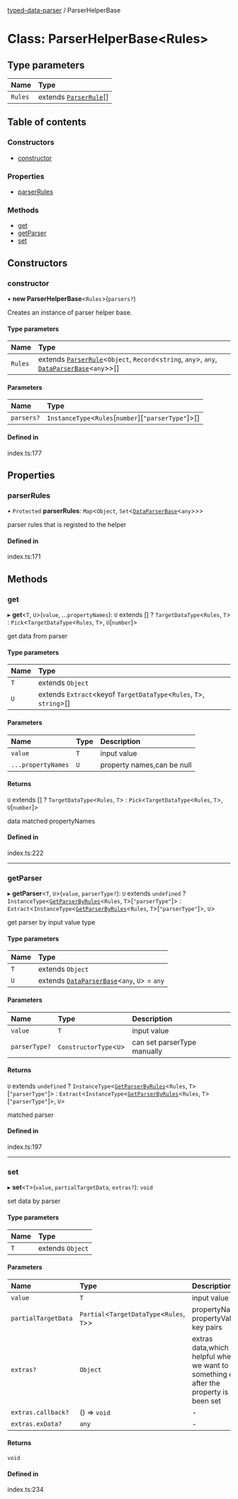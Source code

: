 [typed-data-parser](https://github.com/TheFBplus/typed-data-parser/blob/master/docs/md/README.md) / ParserHelperBase

# Class: ParserHelperBase<Rules\>

## Type parameters

| Name | Type |
| :------ | :------ |
| `Rules` | extends [`ParserRule`](https://github.com/TheFBplus/typed-data-parser/blob/master/docs/md/README.md#parserrule)[] |

## Table of contents

### Constructors

- [constructor](https://github.com/TheFBplus/typed-data-parser/blob/master/docs/md/classes/ParserHelperBase.md#constructor)

### Properties

- [parserRules](https://github.com/TheFBplus/typed-data-parser/blob/master/docs/md/classes/ParserHelperBase.md#parserrules)

### Methods

- [get](https://github.com/TheFBplus/typed-data-parser/blob/master/docs/md/classes/ParserHelperBase.md#get)
- [getParser](https://github.com/TheFBplus/typed-data-parser/blob/master/docs/md/classes/ParserHelperBase.md#getparser)
- [set](https://github.com/TheFBplus/typed-data-parser/blob/master/docs/md/classes/ParserHelperBase.md#set)

## Constructors

### constructor

• **new ParserHelperBase**<`Rules`\>(`parsers?`)

Creates an instance of parser helper base.

#### Type parameters

| Name | Type |
| :------ | :------ |
| `Rules` | extends [`ParserRule`](https://github.com/TheFBplus/typed-data-parser/blob/master/docs/md/README.md#parserrule)<`Object`, `Record`<`string`, `any`\>, `any`, [`DataParserBase`](https://github.com/TheFBplus/typed-data-parser/blob/master/docs/md/classes/DataParserBase.md)<`any`\>\>[] |

#### Parameters

| Name | Type |
| :------ | :------ |
| `parsers?` | `InstanceType`<`Rules`[`number`][``"parserType"``]\>[] |

#### Defined in

index.ts:177

## Properties

### parserRules

• `Protected` **parserRules**: `Map`<`Object`, `Set`<[`DataParserBase`](https://github.com/TheFBplus/typed-data-parser/blob/master/docs/md/classes/DataParserBase.md)<`any`\>\>\>

parser rules that is registed to the helper

#### Defined in

index.ts:171

## Methods

### get

▸ **get**<`T`, `U`\>(`value`, ...`propertyNames`): `U` extends [] ? `TargetDataType`<`Rules`, `T`\> : `Pick`<`TargetDataType`<`Rules`, `T`\>, `U`[`number`]\>

get data from parser

#### Type parameters

| Name | Type |
| :------ | :------ |
| `T` | extends `Object` |
| `U` | extends `Extract`<keyof `TargetDataType`<`Rules`, `T`\>, `string`\>[] |

#### Parameters

| Name | Type | Description |
| :------ | :------ | :------ |
| `value` | `T` | input value |
| `...propertyNames` | `U` | property names,can be null |

#### Returns

`U` extends [] ? `TargetDataType`<`Rules`, `T`\> : `Pick`<`TargetDataType`<`Rules`, `T`\>, `U`[`number`]\>

data matched propertyNames

#### Defined in

index.ts:222

___

### getParser

▸ **getParser**<`T`, `U`\>(`value`, `parserType?`): `U` extends `undefined` ? `InstanceType`<[`GetParserByRules`](https://github.com/TheFBplus/typed-data-parser/blob/master/docs/md/README.md#getparserbyrules)<`Rules`, `T`\>[``"parserType"``]\> : `Extract`<`InstanceType`<[`GetParserByRules`](https://github.com/TheFBplus/typed-data-parser/blob/master/docs/md/README.md#getparserbyrules)<`Rules`, `T`\>[``"parserType"``]\>, `U`\>

get parser by input value type

#### Type parameters

| Name | Type |
| :------ | :------ |
| `T` | extends `Object` |
| `U` | extends [`DataParserBase`](https://github.com/TheFBplus/typed-data-parser/blob/master/docs/md/classes/DataParserBase.md)<`any`, `U`\> = `any` |

#### Parameters

| Name | Type | Description |
| :------ | :------ | :------ |
| `value` | `T` | input value |
| `parserType?` | `ConstructorType`<`U`\> | can set parserType manually |

#### Returns

`U` extends `undefined` ? `InstanceType`<[`GetParserByRules`](https://github.com/TheFBplus/typed-data-parser/blob/master/docs/md/README.md#getparserbyrules)<`Rules`, `T`\>[``"parserType"``]\> : `Extract`<`InstanceType`<[`GetParserByRules`](https://github.com/TheFBplus/typed-data-parser/blob/master/docs/md/README.md#getparserbyrules)<`Rules`, `T`\>[``"parserType"``]\>, `U`\>

matched parser

#### Defined in

index.ts:197

___

### set

▸ **set**<`T`\>(`value`, `partialTargetData`, `extras?`): `void`

set data by parser

#### Type parameters

| Name | Type |
| :------ | :------ |
| `T` | extends `Object` |

#### Parameters

| Name | Type | Description |
| :------ | :------ | :------ |
| `value` | `T` | input value |
| `partialTargetData` | `Partial`<`TargetDataType`<`Rules`, `T`\>\> | propertyName-propertyValue key pairs |
| `extras?` | `Object` | extras data,which is helpful when we want to do something else after the property is been set |
| `extras.callback?` | () => `void` | - |
| `extras.exData?` | `any` | - |

#### Returns

`void`

#### Defined in

index.ts:234
